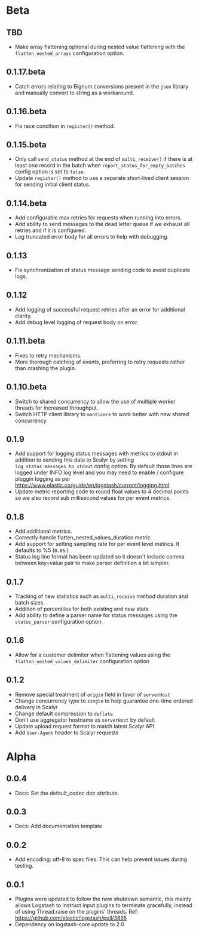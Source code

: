 # Beta

## TBD
- Make array flattening optional during nested value flattening with the `flatten_nested_arrays` configuration option.

## 0.1.17.beta
- Catch errors relating to Bignum conversions present in the ``json`` library and manually convert to string as
a workaround.

## 0.1.16.beta
- Fix race condition in ``register()`` method.

## 0.1.15.beta
- Only call ``send_status`` method at the end of ``multi_receive()`` if there is at least one
  record in the batch when ``report_status_for_empty_batches`` config option is set to ``false``.
- Update ``register()`` method to use a separate short-lived client session for sending initial
  client status.

## 0.1.14.beta
- Add configurable max retries for requests when running into errors.
- Add ability to send messages to the dead letter queue if we exhaust all retries and if it is configured.
- Log truncated error body for all errors to help with debugging.

## 0.1.13
- Fix synchronization of status message sending code to avoid duplicate logs.

## 0.1.12
- Add logging of successful request retries after an error for additional clarity.
- Add debug level logging of request body on error.

## 0.1.11.beta
- Fixes to retry mechanisms.
- More thorough catching of events, preferring to retry requests rather than crashing the plugin.

## 0.1.10.beta

- Switch to shared concurrency to allow the use of multiple worker threads for increased
  throughput.
- Switch HTTP client library to `manticore` to work better with new shared concurrency.

## 0.1.9

- Add support for logging status messages with metrics to stdout in addition to sending this
  data to Scalyr by setting ``log_status_messages_to_stdout`` config option. By default those
  lines are logged under INFO log level and you may need to enable / configure pluggin logging
  as per https://www.elastic.co/guide/en/logstash/current/logging.html.
- Update metric reporting code to round float values to 4 decimal points so we also record sub
  millisecond values for per event metrics.

## 0.1.8

- Add additional metrics.
- Correctly handle flatten_nested_values_duration metric
- Add support for setting sampling rate for per event level metrics. It defaults to %5 (``0.05``.)
- Status log line format has been updated so it doesn't include comma between key=value pair to
  make parser definition a bit simpler.

## 0.1.7
 - Tracking of new statistics such as `multi_receive` method duration and batch sizes.
 - Addition of percentiles for both existing and new stats.
 - Add ability to define a parser name for status messages using the `status_parser` configuration option.

## 0.1.6
 - Allow for a customer delimiter when flattening values using the `flatten_nested_values_delimiter` configuration option

## 0.1.2
 - Remove special treatment of `origin` field in favor of `serverHost`
 - Change concurrency type to `single` to help guarantee one-time ordered delivery in Scalyr
 - Change default compression to `deflate`
 - Don't use aggregator hostname as `serverHost` by default
 - Update upload request format to match latest Scalyr API
 - Add `User-Agent` header to Scalyr requests

# Alpha
## 0.0.4
  - Docs: Set the default_codec doc attribute.
## 0.0.3
 - Docs: Add documentation template
## 0.0.2
 - Add encoding: utf-8 to spec files. This can help prevent issues during testing.
## 0.0.1
 - Plugins were updated to follow the new shutdown semantic, this mainly allows Logstash to instruct input plugins to terminate gracefully, 
   instead of using Thread.raise on the plugins' threads. Ref: https://github.com/elastic/logstash/pull/3895
 - Dependency on logstash-core update to 2.0

